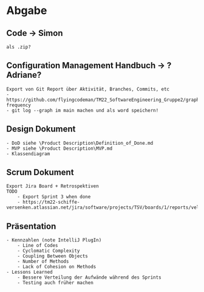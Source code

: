 # Abgabe

## Code -> Simon
	als .zip?
	
## Configuration Management Handbuch -> ?Adriane?
	Export von Git Report über Aktivität, Branches, Commits, etc
	- https://github.com/flyingcodeman/TM22_SoftwareEngineering_Gruppe2/graphs/code-frequency
	- git log --graph im main machen und als word speichern!
	
## Design Dokument
	- DoD siehe \Product Description\Definition_of_Done.md
	- MVP siehe \Product Description\MVP.md
	- Klassendiagram
	
## Scrum Dokument
	Export Jira Board + Retrospektiven
	TODO
		- Export Sprint 3 when done
		- https://tm22-schiffe-versenken.atlassian.net/jira/software/projects/TSV/boards/1/reports/velocity
		
## Präsentation
	- Kennzahlen (note IntelliJ PlugIn)
		- Line of Codes
		- Cyclomatic Complexity
		- Coupling Between Objects
		- Number of Methods
		- Lack of Cohesion on Methods
	- Lessons Learned
		- Bessere Verteilung der Aufwände während des Sprints
		- Testing auch früher machen
